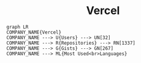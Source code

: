 <h1 align="center">Vercel</h1>

```mermaid
graph LR
COMPANY_NAME{Vercel}
COMPANY_NAME ---> U{Users} ---> UN[32]
COMPANY_NAME ---> R{Repositories} ---> RN[1337]
COMPANY_NAME ---> G{Gists} ---> GN[267]
COMPANY_NAME ---> ML{Most Used<br>Languages}
```
